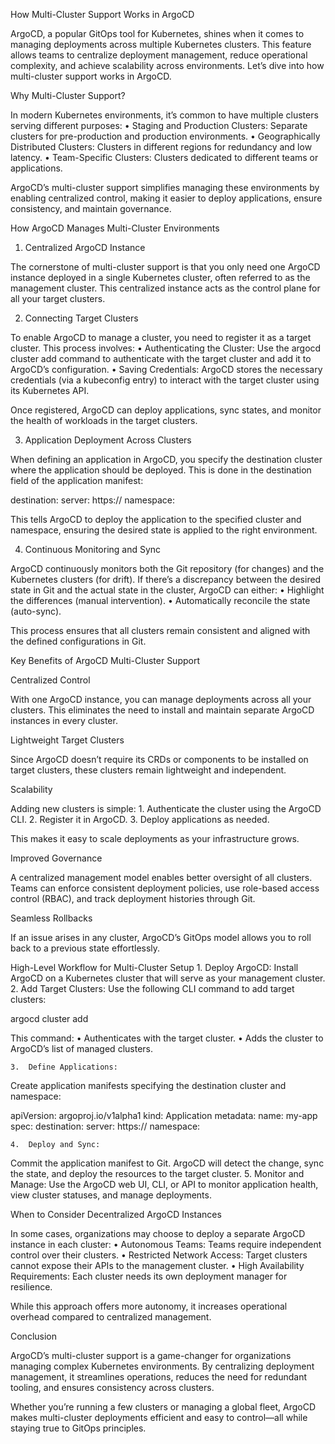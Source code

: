 How Multi-Cluster Support Works in ArgoCD

ArgoCD, a popular GitOps tool for Kubernetes, shines when it comes to managing deployments across multiple Kubernetes clusters. This feature allows teams to centralize deployment management, reduce operational complexity, and achieve scalability across environments. Let’s dive into how multi-cluster support works in ArgoCD.

Why Multi-Cluster Support?

In modern Kubernetes environments, it’s common to have multiple clusters serving different purposes:
	•	Staging and Production Clusters: Separate clusters for pre-production and production environments.
	•	Geographically Distributed Clusters: Clusters in different regions for redundancy and low latency.
	•	Team-Specific Clusters: Clusters dedicated to different teams or applications.

ArgoCD’s multi-cluster support simplifies managing these environments by enabling centralized control, making it easier to deploy applications, ensure consistency, and maintain governance.

How ArgoCD Manages Multi-Cluster Environments

1. Centralized ArgoCD Instance

The cornerstone of multi-cluster support is that you only need one ArgoCD instance deployed in a single Kubernetes cluster, often referred to as the management cluster. This centralized instance acts as the control plane for all your target clusters.

2. Connecting Target Clusters

To enable ArgoCD to manage a cluster, you need to register it as a target cluster. This process involves:
	•	Authenticating the Cluster: Use the argocd cluster add command to authenticate with the target cluster and add it to ArgoCD’s configuration.
	•	Saving Credentials: ArgoCD stores the necessary credentials (via a kubeconfig entry) to interact with the target cluster using its Kubernetes API.

Once registered, ArgoCD can deploy applications, sync states, and monitor the health of workloads in the target clusters.

3. Application Deployment Across Clusters

When defining an application in ArgoCD, you specify the destination cluster where the application should be deployed. This is done in the destination field of the application manifest:

destination:
  server: https://<target-cluster-api-server>
  namespace: <target-namespace>

This tells ArgoCD to deploy the application to the specified cluster and namespace, ensuring the desired state is applied to the right environment.

4. Continuous Monitoring and Sync

ArgoCD continuously monitors both the Git repository (for changes) and the Kubernetes clusters (for drift). If there’s a discrepancy between the desired state in Git and the actual state in the cluster, ArgoCD can either:
	•	Highlight the differences (manual intervention).
	•	Automatically reconcile the state (auto-sync).

This process ensures that all clusters remain consistent and aligned with the defined configurations in Git.

Key Benefits of ArgoCD Multi-Cluster Support

Centralized Control

With one ArgoCD instance, you can manage deployments across all your clusters. This eliminates the need to install and maintain separate ArgoCD instances in every cluster.

Lightweight Target Clusters

Since ArgoCD doesn’t require its CRDs or components to be installed on target clusters, these clusters remain lightweight and independent.

Scalability

Adding new clusters is simple:
	1.	Authenticate the cluster using the ArgoCD CLI.
	2.	Register it in ArgoCD.
	3.	Deploy applications as needed.

This makes it easy to scale deployments as your infrastructure grows.

Improved Governance

A centralized management model enables better oversight of all clusters. Teams can enforce consistent deployment policies, use role-based access control (RBAC), and track deployment histories through Git.

Seamless Rollbacks

If an issue arises in any cluster, ArgoCD’s GitOps model allows you to roll back to a previous state effortlessly.

High-Level Workflow for Multi-Cluster Setup
	1.	Deploy ArgoCD:
Install ArgoCD on a Kubernetes cluster that will serve as your management cluster.
	2.	Add Target Clusters:
Use the following CLI command to add target clusters:

argocd cluster add <context-name>

This command:
	•	Authenticates with the target cluster.
	•	Adds the cluster to ArgoCD’s list of managed clusters.

	3.	Define Applications:
Create application manifests specifying the destination cluster and namespace:

apiVersion: argoproj.io/v1alpha1
kind: Application
metadata:
  name: my-app
spec:
  destination:
    server: https://<target-cluster-api-server>
    namespace: <namespace>


	4.	Deploy and Sync:
Commit the application manifest to Git. ArgoCD will detect the change, sync the state, and deploy the resources to the target cluster.
	5.	Monitor and Manage:
Use the ArgoCD web UI, CLI, or API to monitor application health, view cluster statuses, and manage deployments.

When to Consider Decentralized ArgoCD Instances

In some cases, organizations may choose to deploy a separate ArgoCD instance in each cluster:
	•	Autonomous Teams: Teams require independent control over their clusters.
	•	Restricted Network Access: Target clusters cannot expose their APIs to the management cluster.
	•	High Availability Requirements: Each cluster needs its own deployment manager for resilience.

While this approach offers more autonomy, it increases operational overhead compared to centralized management.

Conclusion

ArgoCD’s multi-cluster support is a game-changer for organizations managing complex Kubernetes environments. By centralizing deployment management, it streamlines operations, reduces the need for redundant tooling, and ensures consistency across clusters.

Whether you’re running a few clusters or managing a global fleet, ArgoCD makes multi-cluster deployments efficient and easy to control—all while staying true to GitOps principles.